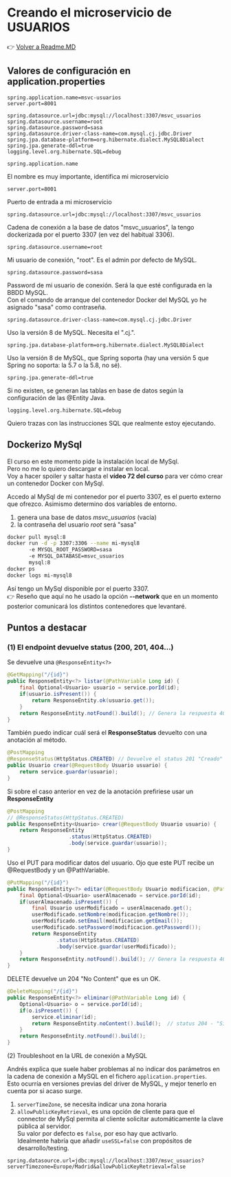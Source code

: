 # Creando el microservicio de USUARIOS

👉 [Volver a Readme.MD](Readme.MD)

## Valores de configuración en application.properties

```properties
spring.application.name=msvc-usuarios
server.port=8001

spring.datasource.url=jdbc:mysql://localhost:3307/msvc_usuarios
spring.datasource.username=root
spring.datasource.password=sasa
spring.datasource.driver-class-name=com.mysql.cj.jdbc.Driver
spring.jpa.database-platform=org.hibernate.dialect.MySQL8Dialect
spring.jpa.generate-ddl=true
logging.level.org.hibernate.SQL=debug
```
`spring.application.name`

El nombre es muy importante, identifica mi microservicio

`server.port=8001`

Puerto de entrada a mi microservicio

`spring.datasource.url=jdbc:mysql://localhost:3307/msvc_usuarios`

Cadena de conexión a la base de datos "msvc_usuarios", la tengo dockerizada por el puerto 3307 (en vez del habitual 3306).

`spring.datasource.username=root`

Mi usuario de conexión, "root". Es el admin por defecto de MySQL.

`spring.datasource.password=sasa`

Password de mi usuario de conexión. Será la que esté configurada en la BBDD MySQL. <br>
Con el comando de arranque del contenedor Docker del MySQL yo he asignado "sasa" como contraseña.

`spring.datasource.driver-class-name=com.mysql.cj.jdbc.Driver`

Uso la versión 8 de MySQL. Necesita el ".cj.". 

`spring.jpa.database-platform=org.hibernate.dialect.MySQL8Dialect`

Uso la versión 8 de MySQL, que Spring soporta (hay una versión 5 que Spring no soporta: la 5.7 o la 5.8, no sé).

`spring.jpa.generate-ddl=true`

Si no existen, se generan las tablas en base de datos según la configuración de las @Entity Java.

`logging.level.org.hibernate.SQL=debug`

Quiero trazas con las instrucciones SQL que realmente estoy ejecutando. 


## Dockerizo  MySql

El curso en este momento pide la instalación local de MySql. <br>
Pero no me lo quiero descargar e instalar en local. <br>
Voy a hacer spoiler y saltar hasta el **vídeo 72 del curso** para ver cómo crear un contenedor Docker con MySql. 

Accedo al MySql de mi contenedor por el puerto 3307, es el puerto externo que ofrezco.
Asimismo determino dos variables de entorno.
1. genera una base de datos *msvc_usuarios* (vacía)
2. la contraseña del usuario *root* será "sasa"
```bash
docker pull mysql:8
docker run -d -p 3307:3306 --name mi-mysql8 
       -e MYSQL_ROOT_PASSWORD=sasa
       -e MYSQL_DATABASE=msvc_usuarios
       mysql:8
docker ps
docker logs mi-mysql8
```

Así tengo un MySql disponible por el puerto 3307. <br>
👉  Reseño que aquí no he usado la opción **--network** que en un momento posterior comunicará los distintos contenedores que levantaré.

## Puntos a destacar 

### (1) El endpoint devuelve status (200, 201, 404...)

Se devuelve una `@ResponseEntity<?>` 

```java
@GetMapping("/{id}")
public ResponseEntity<?> listar(@PathVariable Long id) {
    final Optional<Usuario> usuario = service.porId(id);
    if(usuario.isPresent()) {
        return ResponseEntity.ok(usuario.get());
    }
    return ResponseEntity.notFound().build(); // Genera la respuesta 404
}
```
También puedo indicar cuál será el **ResponseStatus** devuelto con una anotación al método. 

```java
@PostMapping
@ResponseStatus(HttpStatus.CREATED) // Devuelve el status 201 "Creado"
public Usuario crear(@RequestBody Usuario usuario) {
    return service.guardar(usuario);
}
```
Si sobre el caso anterior en vez de la anotación prefiriese usar un **ResponseEntity**

```java
@PostMapping
// @ResponseStatus(HttpStatus.CREATED) 
public ResponseEntity<Usuario> crear(@RequestBody Usuario usuario) {
	return ResponseEntity
                    .status(HttpStatus.CREATED)
                    .body(service.guardar(usuario));
}
```
Uso el PUT para modificar datos del usuario.
Ojo que este PUT recibe un @RequestBody y un @PathVariable. 

```java 
@PutMapping("/{id}")
public ResponseEntity<?> editar(@RequestBody Usuario modificacion, @PathVariable Long id) {
    final Optional<Usuario> userAlmacenado = service.porId(id);
    if(userAlmacenado.isPresent()) {
        final Usuario userModificado = userAlmacenado.get();
        userModificado.setNombre(modificacion.getNombre());
        userModificado.setEmail(modificacion.getEmail());
        userModificado.setPassword(modificacion.getPassword());
        return ResponseEntity
                .status(HttpStatus.CREATED)
                .body(service.guardar(userModificado));
    }
    return ResponseEntity.notFound().build(); // Genera la respuesta 404
}
```
DELETE devuelve un 204 "No Content" que es un OK. 

```java
@DeleteMapping("/{id}")
public ResponseEntity<?> eliminar(@PathVariable Long id) {
    Optional<Usuario> o = service.porId(id);
    if(o.isPresent()) {
        service.eliminar(id);
        return ResponseEntity.noContent().build();  // status 204 - "Sin contenido"
    }
    return ResponseEntity.notFound().build();
}
```
(2) Troubleshoot en la URL de conexión a MySQL

Andrés explica que suele haber problemas al no indicar dos parámetros en la cadena de conexión a MySQL en el fichero `application.properties`. <br>
Esto ocurría en versiones previas del driver de MySQL, y mejor tenerlo en cuenta por si acaso surge.

1. `serverTimeZone`, se necesita indicar una zona horaria
2. `allowPublicKeyRetrieval`, es una opción de cliente para que el connector de MySql permita al cliente solicitar automáticamente la clave pública al servidor. <br> 
Su valor por defecto es `false`, por eso hay que activarlo. <br> 
Idealmente habría que añadir `useSSL=false` con propósitos de desarrollo/testing.

```properties
spring.datasource.url=jdbc:mysql://localhost:3307/msvc_usuarios?serverTimezone=Europe/Madrid&allowPublicKeyRetrieval=false
```
